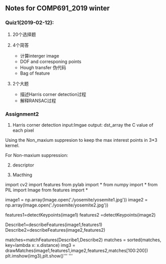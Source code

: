 ## Notes for COMP691_2019 winter 


### Quiz1(2019-02-12):

1. 20个选择题
2. 4个简答
    * 计算interger image 
    * DOF and corresponing points 
    * Hough transfer 伪代码 
    * Bag of feature
3. 2个大题

    * 描述Harris corner detection过程 
    * 解释RANSAC过程

### Assignment2

1. Harris corner detection
input:Imgae
output: dst_array the C value of each pixel

Using the Non_maxium suppresion to keep the max interest points in 3*3 kernel.

For Non-maxium suppression:

2. descriptor

3. Macthing

import cv2
import features
from pylab import *
from numpy import *
from PIL import Image
from features import *


image1 = np.array(Image.open('./yosemite/yosemite1.jpg'))
image2 = np.array(Image.open('./yosemite/yosemite2.jpg'))

features1=detectKeypoints(image1)
features2 =detectKeypoints(image2)

Describe1=describeFeatures(image1,features1)
Describe2=describeFeatures(image2,features2)

matches=matchFeatures(Describe1,Describe2)
matches = sorted(matches, key=lambda x: x.distance)
img3 = drawMatches(image1,features1,image2,features2,matches[100:200])
plt.imshow(img3),plt.show()'''
'''


